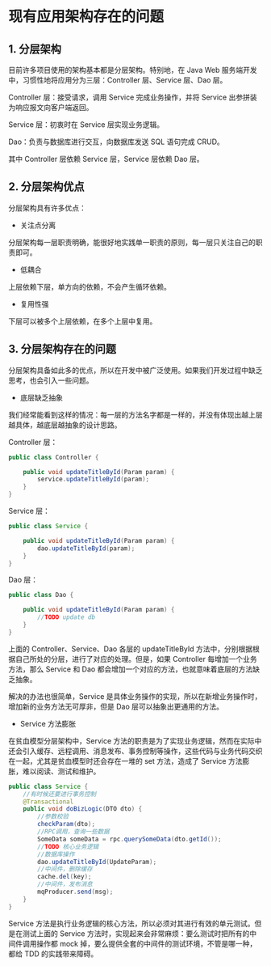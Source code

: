 # 现有应用架构存在的问题

## 1. 分层架构

目前许多项目使用的架构基本都是分层架构。特别地，在 Java Web 服务端开发中，习惯性地将应用分为三层：Controller 层、Service 层、Dao 层。

Controller 层：接受请求，调用 Service 完成业务操作，并将 Service 出参拼装为响应报文向客户端返回。

Service 层：初衷时在 Service 层实现业务逻辑。

Dao：负责与数据库进行交互，向数据库发送 SQL 语句完成 CRUD。

其中 Controller 层依赖 Service 层，Service 层依赖 Dao 层。

## 2. 分层架构优点

分层架构具有许多优点：

- 关注点分离

分层架构每一层职责明确，能很好地实践单一职责的原则，每一层只关注自己的职责即可。

- 低耦合

上层依赖下层，单方向的依赖，不会产生循环依赖。

- 复用性强

下层可以被多个上层依赖，在多个上层中复用。

## 3. 分层架构存在的问题

分层架构具备如此多的优点，所以在开发中被广泛使用。如果我们开发过程中缺乏思考，也会引入一些问题。

- 底层缺乏抽象

我们经常能看到这样的情况：每一层的方法名字都是一样的，并没有体现出越上层越具体，越底层越抽象的设计思路。

Controller 层：

```java
public class Controller {

    public void updateTitleById(Param param) {
        service.updateTitleById(param);
    }
}
```

Service 层：

```java
public class Service {

    public void updateTitleById(Param param) {
        dao.updateTitleById(param);
    }
}
```

Dao 层：

```java
public class Dao {

    public void updateTitleById(Param param) {
        //TODO update db
    }
}
```

上面的 Controller、Service、Dao 各层的 updateTitleById 方法中，分别根据根据自己所处的分层，进行了对应的处理。但是，如果 Controller 每增加一个业务方法，那么 Service 和 Dao 都会增加一个对应的方法，也就意味着底层的方法缺乏抽象。

解决的办法也很简单，Service 是具体业务操作的实现，所以在新增业务操作时，增加新的业务方法无可厚非，但是 Dao 层可以抽象出更通用的方法。

- Service 方法膨胀

在贫血模型分层架构中，Service 方法的职责是为了实现业务逻辑，然而在实际中还会引入缓存、远程调用、消息发布、事务控制等操作，这些代码与业务代码交织在一起，尤其是贫血模型时还会存在一堆的 set 方法，造成了 Service 方法膨胀，难以阅读、测试和维护。

```java
public class Service {
    //有时候还要进行事务控制
    @Transactional
    public void doBizLogic(DTO dto) {
        //参数校验
        checkParam(dto);
        //RPC调用，查询一些数据
        SomeData someData = rpc.querySomeData(dto.getId());
        //TODO 核心业务逻辑
        //数据库操作
        dao.updateTitleById(UpdateParam);
        //中间件，删除缓存
        cache.del(key);
        //中间件，发布消息
        mqProducer.send(msg);
    }
}
```

Service 方法是执行业务逻辑的核心方法，所以必须对其进行有效的单元测试。但是在测试上面的 Service 方法时，实现起来会非常麻烦：要么测试时把所有的中间件调用操作都 mock 掉，要么提供全套的中间件的测试环境，不管是哪一种，都给 TDD 的实践带来障碍。

<!--@include: ../footer.md-->
